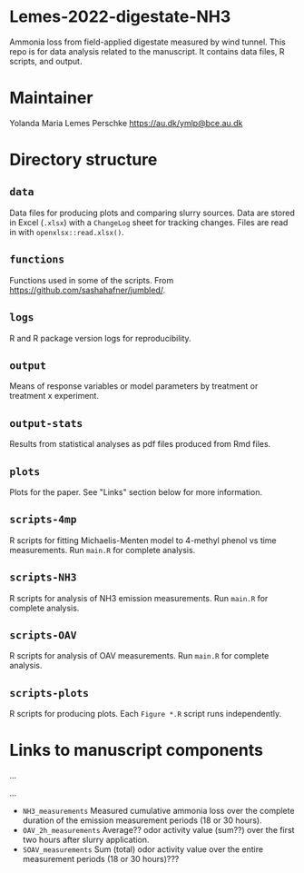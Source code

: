 # Lemes-2022-digestate-NH3
Ammonia loss from field-applied digestate measured by wind tunnel.
This repo is for data analysis related to the manuscript.
It contains data files, R scripts, and output.

# Maintainer
Yolanda Maria Lemes Perschke <https://au.dk/ymlp@bce.au.dk>

# Directory structure

## `data`
Data files for producing plots and comparing slurry sources.
Data are stored in Excel (`.xlsx`) with a `ChangeLog` sheet for tracking changes.
Files are read in with `openxlsx::read.xlsx()`.

## `functions`
Functions used in some of the scripts.
From <https://github.com/sashahafner/jumbled/>.

## `logs`
R and R package version logs for reproducibility.

## `output`
Means of response variables or model parameters by treatment or treatment x experiment.

## `output-stats`
Results from statistical analyses as pdf files produced from Rmd files.

## `plots`
Plots for the paper.
See "Links" section below for more information.

## `scripts-4mp`
R scripts for fitting Michaelis-Menten model to 4-methyl phenol vs time measurements.
Run `main.R` for complete analysis.

## `scripts-NH3`
R scripts for analysis of NH3 emission measurements.
Run `main.R` for complete analysis.

## `scripts-OAV`
R scripts for analysis of OAV measurements.
Run `main.R` for complete analysis.

## `scripts-plots`
R scripts for producing plots.
Each `Figure *.R` script runs independently.

# Links to manuscript components
...


...

* `NH3_measurements` Measured cumulative ammonia loss over the complete duration of the emission measurement periods (18 or 30 hours).
* `OAV_2h_measurements` Average?? odor activity value (sum??) over the first two hours after slurry application.
* `SOAV_measurements` Sum (total) odor activity value over the entire measurement periods (18 or 30 hours)???
